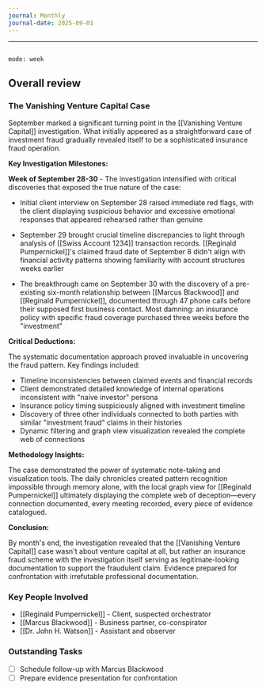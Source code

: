 ```yaml
---
journal: Monthly
journal-date: 2025-09-01
---
```

---


```calendar-nav
```

```calendar-timeline
mode: week
```

## Overall review

### The Vanishing Venture Capital Case

September marked a significant turning point in the [[Vanishing Venture Capital]] investigation. What initially appeared as a straightforward case of investment fraud gradually revealed itself to be a sophisticated insurance fraud operation.

**Key Investigation Milestones:**

**Week of September 28-30** - The investigation intensified with critical discoveries that exposed the true nature of the case:

- Initial client interview on September 28 raised immediate red flags, with the client displaying suspicious behavior and excessive emotional responses that appeared rehearsed rather than genuine
    
- September 29 brought crucial timeline discrepancies to light through analysis of [[Swiss Account 1234]] transaction records. [[Reginald Pumpernickel]]'s claimed fraud date of September 8 didn't align with financial activity patterns showing familiarity with account structures weeks earlier
    
- The breakthrough came on September 30 with the discovery of a pre-existing six-month relationship between [[Marcus Blackwood]] and [[Reginald Pumpernickel]], documented through 47 phone calls before their supposed first business contact. Most damning: an insurance policy with specific fraud coverage purchased three weeks before the "investment"
    

**Critical Deductions:**

The systematic documentation approach proved invaluable in uncovering the fraud pattern. Key findings included:

- Timeline inconsistencies between claimed events and financial records
- Client demonstrated detailed knowledge of internal operations inconsistent with "naive investor" persona
- Insurance policy timing suspiciously aligned with investment timeline
- Discovery of three other individuals connected to both parties with similar "investment fraud" claims in their histories
- Dynamic filtering and graph view visualization revealed the complete web of connections

**Methodology Insights:**

The case demonstrated the power of systematic note-taking and visualization tools. The daily chronicles created pattern recognition impossible through memory alone, with the local graph view for [[Reginald Pumpernickel]] ultimately displaying the complete web of deception—every connection documented, every meeting recorded, every piece of evidence catalogued.

**Conclusion:**

By month's end, the investigation revealed that the [[Vanishing Venture Capital]] case wasn't about venture capital at all, but rather an insurance fraud scheme with the investigation itself serving as legitimate-looking documentation to support the fraudulent claim. Evidence prepared for confrontation with irrefutable professional documentation.

### Key People Involved

- [[Reginald Pumpernickel]] - Client, suspected orchestrator
- [[Marcus Blackwood]] - Business partner, co-conspirator
- [[Dr. John H. Watson]] - Assistant and observer

### Outstanding Tasks

- [ ] Schedule follow-up with Marcus Blackwood
- [ ] Prepare evidence presentation for confrontation